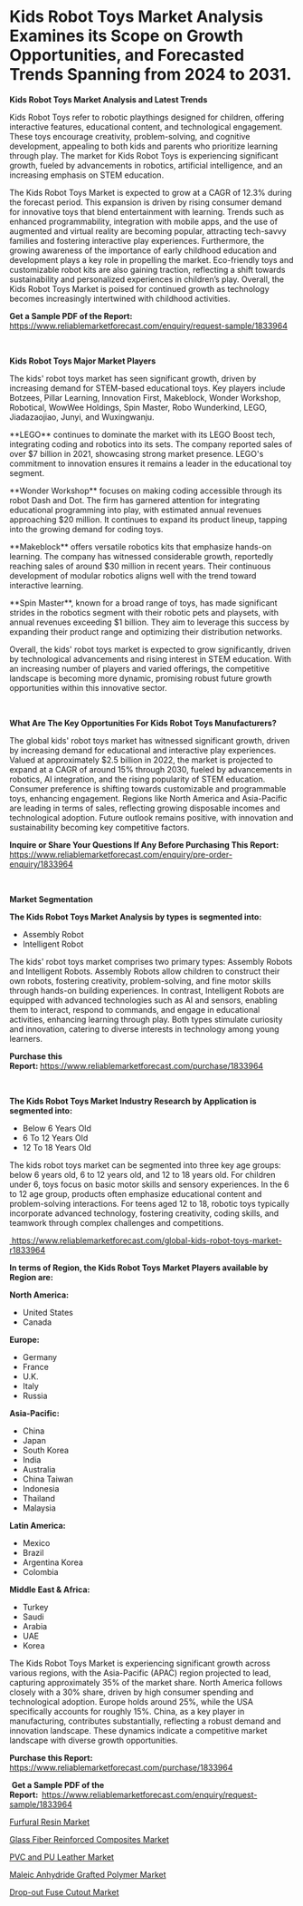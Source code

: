 <p><h1>Kids Robot Toys Market Analysis Examines its Scope on Growth Opportunities, and Forecasted Trends Spanning from 2024 to 2031.</h1></p><p><strong>Kids Robot Toys Market Analysis and Latest Trends</strong></p>
<p><p>Kids Robot Toys refer to robotic playthings designed for children, offering interactive features, educational content, and technological engagement. These toys encourage creativity, problem-solving, and cognitive development, appealing to both kids and parents who prioritize learning through play. The market for Kids Robot Toys is experiencing significant growth, fueled by advancements in robotics, artificial intelligence, and an increasing emphasis on STEM education.</p><p>The Kids Robot Toys Market is expected to grow at a CAGR of 12.3% during the forecast period. This expansion is driven by rising consumer demand for innovative toys that blend entertainment with learning. Trends such as enhanced programmability, integration with mobile apps, and the use of augmented and virtual reality are becoming popular, attracting tech-savvy families and fostering interactive play experiences. Furthermore, the growing awareness of the importance of early childhood education and development plays a key role in propelling the market. Eco-friendly toys and customizable robot kits are also gaining traction, reflecting a shift towards sustainability and personalized experiences in children’s play. Overall, the Kids Robot Toys Market is poised for continued growth as technology becomes increasingly intertwined with childhood activities.</p></p>
<p><strong>Get a Sample PDF of the Report:&nbsp;</strong> <a href="https://www.reliablemarketforecast.com/enquiry/request-sample/1833964?utm_campaign=1569&utm_medium=2&utm_source=Github&utm_content=ia&utm_term=17102024&utm_id=kids-robot-toys">https://www.reliablemarketforecast.com/enquiry/request-sample/1833964</a></p>
<p>&nbsp;</p>
<p><strong>Kids Robot Toys Major Market Players</strong></p>
<p><p>The kids' robot toys market has seen significant growth, driven by increasing demand for STEM-based educational toys. Key players include Botzees, Pillar Learning, Innovation First, Makeblock, Wonder Workshop, Robotical, WowWee Holdings, Spin Master, Robo Wunderkind, LEGO, Jiadazaojiao, Junyi, and Wuxingwanju.</p><p>**LEGO** continues to dominate the market with its LEGO Boost tech, integrating coding and robotics into its sets. The company reported sales of over $7 billion in 2021, showcasing strong market presence. LEGO's commitment to innovation ensures it remains a leader in the educational toy segment.</p><p>**Wonder Workshop** focuses on making coding accessible through its robot Dash and Dot. The firm has garnered attention for integrating educational programming into play, with estimated annual revenues approaching $20 million. It continues to expand its product lineup, tapping into the growing demand for coding toys.</p><p>**Makeblock** offers versatile robotics kits that emphasize hands-on learning. The company has witnessed considerable growth, reportedly reaching sales of around $30 million in recent years. Their continuous development of modular robotics aligns well with the trend toward interactive learning.</p><p>**Spin Master**, known for a broad range of toys, has made significant strides in the robotics segment with their robotic pets and playsets, with annual revenues exceeding $1 billion. They aim to leverage this success by expanding their product range and optimizing their distribution networks.</p><p>Overall, the kids' robot toys market is expected to grow significantly, driven by technological advancements and rising interest in STEM education. With an increasing number of players and varied offerings, the competitive landscape is becoming more dynamic, promising robust future growth opportunities within this innovative sector.</p></p>
<p>&nbsp;</p>
<p><strong>What Are The Key Opportunities For Kids Robot Toys Manufacturers?</strong></p>
<p><p>The global kids' robot toys market has witnessed significant growth, driven by increasing demand for educational and interactive play experiences. Valued at approximately $2.5 billion in 2022, the market is projected to expand at a CAGR of around 15% through 2030, fueled by advancements in robotics, AI integration, and the rising popularity of STEM education. Consumer preference is shifting towards customizable and programmable toys, enhancing engagement. Regions like North America and Asia-Pacific are leading in terms of sales, reflecting growing disposable incomes and technological adoption. Future outlook remains positive, with innovation and sustainability becoming key competitive factors.</p></p>
<p><strong>Inquire or Share Your Questions If Any Before Purchasing This Report:</strong> <a href="https://www.reliablemarketforecast.com/enquiry/pre-order-enquiry/1833964?utm_campaign=1569&utm_medium=2&utm_source=Github&utm_content=ia&utm_term=17102024&utm_id=kids-robot-toys">https://www.reliablemarketforecast.com/enquiry/pre-order-enquiry/1833964</a></p>
<p>&nbsp;</p>
<p><strong>Market Segmentation</strong></p>
<p><strong>The Kids Robot Toys Market Analysis by types is segmented into:</strong></p>
<p><ul><li>Assembly Robot</li><li>Intelligent Robot</li></ul></p>
<p><p>The kids' robot toys market comprises two primary types: Assembly Robots and Intelligent Robots. Assembly Robots allow children to construct their own robots, fostering creativity, problem-solving, and fine motor skills through hands-on building experiences. In contrast, Intelligent Robots are equipped with advanced technologies such as AI and sensors, enabling them to interact, respond to commands, and engage in educational activities, enhancing learning through play. Both types stimulate curiosity and innovation, catering to diverse interests in technology among young learners.</p></p>
<p><strong>Purchase this Report:&nbsp;</strong><a href="https://www.reliablemarketforecast.com/purchase/1833964?utm_campaign=1569&utm_medium=2&utm_source=Github&utm_content=ia&utm_term=17102024&utm_id=kids-robot-toys">https://www.reliablemarketforecast.com/purchase/1833964</a></p>
<p>&nbsp;</p>
<p><strong>The Kids Robot Toys Market Industry Research by Application is segmented into:</strong></p>
<p><ul><li>Below 6 Years Old</li><li>6 To 12 Years Old</li><li>12 To 18 Years Old</li></ul></p>
<p><p>The kids robot toys market can be segmented into three key age groups: below 6 years old, 6 to 12 years old, and 12 to 18 years old. For children under 6, toys focus on basic motor skills and sensory experiences. In the 6 to 12 age group, products often emphasize educational content and problem-solving interactions. For teens aged 12 to 18, robotic toys typically incorporate advanced technology, fostering creativity, coding skills, and teamwork through complex challenges and competitions.</p></p>
<p><a href="https://www.reliablemarketforecast.com/global-kids-robot-toys-market-r1833964?utm_campaign=1569&utm_medium=2&utm_source=Github&utm_content=ia&utm_term=17102024&utm_id=kids-robot-toys">&nbsp;https://www.reliablemarketforecast.com/global-kids-robot-toys-market-r1833964</a></p>
<p><strong>In terms of Region, the Kids Robot Toys Market Players available by Region are:</strong></p>
<p>
    <p> <strong> North America: </strong>
        <ul>
            <li>United States</li>
            <li>Canada</li>
        </ul>
        </p> 
    <p> <strong> Europe: </strong>
        <ul>
            <li>Germany</li>
            <li>France</li>
            <li>U.K.</li>
            <li>Italy</li>
            <li>Russia</li>
        </ul>
        </p> 
    <p> <strong> Asia-Pacific: </strong>
        <ul>
            <li>China</li>
            <li>Japan</li>
            <li>South Korea</li>
            <li>India</li>
            <li>Australia</li>
            <li>China Taiwan</li>
            <li>Indonesia</li>
            <li>Thailand</li>
            <li>Malaysia</li>
        </ul>
        </p> 
    <p> <strong> Latin America: </strong>
        <ul>
            <li>Mexico</li>
            <li>Brazil</li>
            <li>Argentina Korea</li>
            <li>Colombia</li>
        </ul>
        </p> 
    <p> <strong> Middle East & Africa: </strong>
        <ul>
            <li>Turkey</li>
            <li>Saudi</li>
            <li>Arabia</li>
            <li>UAE</li>
            <li>Korea</li>
        </ul>
    </p>
    </p>
<p><p>The Kids Robot Toys Market is experiencing significant growth across various regions, with the Asia-Pacific (APAC) region projected to lead, capturing approximately 35% of the market share. North America follows closely with a 30% share, driven by high consumer spending and technological adoption. Europe holds around 25%, while the USA specifically accounts for roughly 15%. China, as a key player in manufacturing, contributes substantially, reflecting a robust demand and innovation landscape. These dynamics indicate a competitive market landscape with diverse growth opportunities.</p></p>
<p><strong>Purchase this Report: </strong><a href="https://www.reliablemarketforecast.com/purchase/1833964?utm_campaign=1569&utm_medium=2&utm_source=Github&utm_content=ia&utm_term=17102024&utm_id=kids-robot-toys">https://www.reliablemarketforecast.com/purchase/1833964</a></p>
<p>&nbsp;<strong>Get a Sample PDF of the Report:&nbsp;&nbsp;</strong><a href="https://www.reliablemarketforecast.com/enquiry/request-sample/1833964?utm_campaign=1569&utm_medium=2&utm_source=Github&utm_content=ia&utm_term=17102024&utm_id=kids-robot-toys">https://www.reliablemarketforecast.com/enquiry/request-sample/1833964</a></p>
<p><strong></strong></p>
<p><p><a href="https://www.linkedin.com/pulse/furfural-resin-market-trends-focusing-insight-forecast-analysis-ukqbf?utm_campaign=1569&utm_medium=2&utm_source=Github&utm_content=ia&utm_term=17102024&utm_id=kids-robot-toys">Furfural Resin Market</a></p><p><a href="https://www.linkedin.com/pulse/emerging-trends-glass-fiber-reinforced-composites-market-global-8xnbf?utm_campaign=1569&utm_medium=2&utm_source=Github&utm_content=ia&utm_term=17102024&utm_id=kids-robot-toys">Glass Fiber Reinforced Composites Market</a></p><p><a href="https://www.linkedin.com/pulse/pvc-pu-leather-market-global-regional-analysis-focus-region-uyfqf?utm_campaign=1569&utm_medium=2&utm_source=Github&utm_content=ia&utm_term=17102024&utm_id=kids-robot-toys">PVC and PU Leather Market</a></p><p><a href="https://www.linkedin.com/pulse/maleic-anhydride-grafted-polymer-market-velocity-125-cagr-ojdtf?utm_campaign=1569&utm_medium=2&utm_source=Github&utm_content=ia&utm_term=17102024&utm_id=kids-robot-toys">Maleic Anhydride Grafted Polymer Market</a></p><p><a href="https://github.com/angelajermaine/Market-Research-Report-List-5/blob/main/drop-out-fuse-cutout-market.md?utm_campaign=1569&utm_medium=2&utm_source=Github&utm_content=ia&utm_term=17102024&utm_id=kids-robot-toys">Drop-out Fuse Cutout Market</a></p></p>